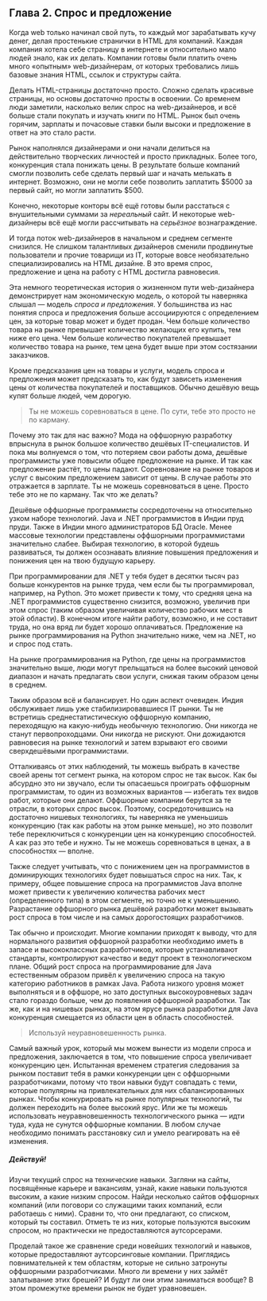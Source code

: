 ## Глава 2. Спрос и предложение

Когда web только начинал свой путь, то каждый мог зарабатывать кучу
денег, делая простенькие странички в HTML для компаний. Каждая компания
хотела себе страницу в интернете и относительно мало людей знало, как их
делать. Компании готовы были платить очень много «опытным»
web-дизайнерам, от которых требовались лишь базовые знания HTML, ссылок
и структуры сайта.

Делать HTML-страницы достаточно просто. Сложно сделать красивые
страницы, но основы достаточно просты в освоении. Со временем люди
заметили, насколько велик спрос на web-дизайнеров, и всё больше стали
покупать и изучать книги по HTML. Рынок был очень горячим, зарплаты и
почасовые ставки были высоки и предложение в ответ на это стало расти.

Рынок наполнялся дизайнерами и они начали делиться на действительно
творческих личностей и просто прикладных. Более того, конкуренция стала
понижать цены. В результате больше компаний смогли позволить себе
сделать первый шаг и начать мелькать в интернет. Возможно, они не могли
себе позволить заплатить $5000 за первый сайт, но могли заплатить
$500.

Конечно, некоторые конторы всё ещё готовы были расстаться с
внушительными суммами за *нереальный* сайт. И некоторые web-дизайнеры
всё ещё могли рассчитывать на *серьёзное* вознаграждение.

И тогда поток web-дизайнеров в начальном и среднем сегменте снизился.
Не слишком талантливых дизайнеров сменили продвинутые пользователи и
прочие товарищи из IT, которые вовсе необязательно специализировались на
HTML дизайне. В это время спрос, предложение и цена на работу с HTML
достигла равновесия.

Эта немного теоретическая история о жизненном пути web-дизайнера
демонстрирует нам экономическую модель, о которой ты наверняка слышал —
модель *спроса и предложения*. У большинства из нас понятия спроса и
предложения больше ассоциируются с определением цен, за которые товар
может и будет продан. Чем больше количество товара на рынке превышает
количество желающих его купить, тем ниже его цена. Чем больше количество
покупателей превышает количество товара на рынке, тем цена будет выше
при этом состязании заказчиков.

Кроме предсказания цен на товары и услуги, модель спроса и предложения
может предсказать то, как будут зависеть изменения цены от количества
покупателей и поставщиков. Обычно дешёвую вещь купят больше людей, чем
дорогую.

> Ты не можешь соревноваться в цене. По сути, тебе это просто не по
> карману.

Почему это так для нас важно? Мода на оффшорную разработку впрыснула в
рынок большое количество дешёвых IT-специалистов. И пока мы волнуемся о
том, что потеряем свои работы дома, дешёвые программисты уже повысили
общее предложение на рынке. И так как предложение растёт, то цены
падают. Соревнование на рынке товаров и услуг с высоким предложением
зависит от цены. В случае работы это отражается в зарплате. Ты не можешь
соревноваться в цене. Просто тебе это не по карману. Так что же делать?

Дешёвые оффшорные программисты сосредоточены на относительно узком
наборе технологий. Java и .NET программистов в Индии пруд пруди. Также
в Индии много администраторов БД Oracle. Менее массовые технологии
представлены оффшорными программистами значительно слабее. Выбирая
технологию, в которой будешь развиваться, ты должен осознавать влияние
повышения предложения и понижения цен на твою будущую карьеру.

При программировании для .NET у тебя будет в десятки тысяч раз больше
конкурентов на рынке труда, чем если бы ты программировал, например, на
Python. Это может привести к тому, что средняя цена на .NET
программистов существенно снизится, возможно, увеличив при этом спрос
(таким образом увеличивая количество рабочих мест в этой области). В
конечном итоге найти работу, возможно, и не составит труда, но она вряд ли
будет хорошо оплачиваться. Предложение на рынке программирования на
Python значительно ниже, чем на .NET, но и спрос под стать.

На рынке программирования на Python, где цены на программистов
значительно выше, люди могут прельщаться на более высокий ценовой
диапазон и начать предлагать свои услуги, снижая таким образом цены в
среднем.

Таким образом всё и балансирует. Но один аспект очевиден. Индия
обслуживает лишь уже стабилизировавшиеся IT рынки. Ты не встретишь
среднестатистическую оффшорную компанию, переходящую на какую-нибудь
необычную технологию. Они никогда не станут первопроходцами. Они никогда
не рискуют. Они дожидаются равновесия на рынке технологий и затем
взрывают его своими сверхдешёвыми программистами.

Отталкиваясь от этих наблюдений, ты можешь выбрать в качестве своей
арены тот сегмент рынка, на котором спрос не так высок. Как бы абсурдно
это ни звучало, если ты опасаешься проиграть оффшорным программистам, то
один из возможных вариантов — избегать тех видов работ, которые они
делают. Оффшорные компании берутся за те отрасли, в которых спрос высок.
Поэтому, сосредоточившись на достаточно нишевых технологиях, ты наверняка
не уменьшишь конкуренцию (так как работы на этом рынке меньше), но это
позволит тебе переключиться с конкуренции цен на конкуренцию
способностей. А как раз это тебе и нужно. Ты не можешь соревноваться в
ценах, а в способностях — вполне.

Также следует учитывать, что с понижением цен на программистов в
доминирующих технологиях будет повышаться спрос на них. Так, к примеру,
общее повышение спроса на программистов Java вполне может привести к
увеличению количества рабочих мест (определенного типа) в этом сегменте,
но точно не к уменьшению. Разрастание оффшорного рынка дешёвой
разработки может вызывать рост спроса в том числе и на самых
дорогостоящих разработчиков.

Так обычно и происходит. Многие компании приходят к выводу, что для
нормального развития оффшорной разработки необходимо иметь в запасе и
высококлассных разработчиков, которые устанавливают стандарты,
контролируют качество и ведут проект в технологическом плане. Общий рост
спроса на программирование для Java естественным образом привёл к
увеличению спроса на такую категорию работников в рамках Java. Работа
низкого уровня может выполняться и в оффшоре, но зато доступных
высокоуровневых задач стало гораздо больше, чем до появления оффшорной
разработки. Так же, как и на нишевых рынках, на этом ярусе рынка
разработки для Java конкуренция смещается из области цен в область
способностей.

> Используй неуравновешенность рынка.

Самый важный урок, который мы можем вынести из модели спроса и
предложения, заключается в том, что повышение спроса увеличивает
конкуренцию цен. Испытанная временем стратегия следования за рынком
поставит тебя в рамки конкуренции цен с оффшорными разработчиками,
потому что твои навыки будут совпадать с теми, которые популярны на
привлекательных для них сбалансированных рынках. Чтобы конкурировать на
рынке популярных технологий, ты должен переходить на более высокий ярус.
Или же ты можешь использовать неуравновешенность технологического
рынка — идти туда, куда не сунутся оффшорные компании. В любом случае
необходимо понимать расстановку сил и умело реагировать на её
изменения.

##### Действуй!

Изучи текущий спрос на технические навыки. Загляни на сайты,
посвящённые карьере и вакансиям, узнай, какие навыки пользуются высоким,
а какие низким спросом. Найди несколько сайтов оффшорных компаний (или
поговори со служащими таких компаний, если работаешь с ними). Сравни
то, что они предлагают, со списком, который ты составил. Отметь те из
них, которые пользуются высоким спросом, но практически не
предоставляются аутсорсерами.

Проделай такое же сравнение среди новейших технологий и навыков,
которые предоставляют аутсорсинговые компании. Приглядись повнимательней
к тем областям, которые не сильно затронуты оффшорными разработчиками.
Много ли времени у них займёт залатывание этих брешей? И будут ли они
этим заниматься вообще? В этом промежутке времени рынок не будет
уравновешен.
